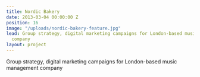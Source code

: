```yaml
---
title: Nordic Bakery
date: 2013-03-04 00:00:00 Z
position: 16
image: "/uploads/nordic-bakery-feature.jpg"
lead: Group strategy, digital marketing campaigns for London-based music management
  company
layout: project
---
```


Group strategy, digital marketing campaigns for London-based music management company
